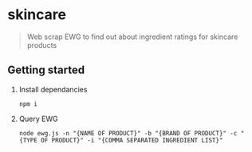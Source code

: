 # skincare

> Web scrap EWG to find out about ingredient ratings for skincare products

## Getting started

1. Install dependancies

    ```
    npm i
    ```
1. Query EWG

    ```
    node ewg.js -n "{NAME OF PRODUCT}" -b "{BRAND OF PRODUCT}" -c "{TYPE OF PRODUCT}" -i "{COMMA SEPARATED INGREDIENT LIST}"
    ```

